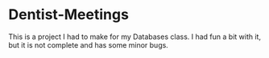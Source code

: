 # Dentist-Meetings
This is a project I had to make for my Databases class. I had fun a bit with it, but it is not complete and has some minor bugs.
